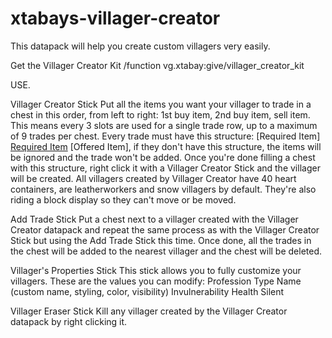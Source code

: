 # xtabays-villager-creator
This datapack will help you create custom villagers very easily.

Get the Villager Creator Kit
/function vg.xtabay:give/villager_creator_kit

USE.

Villager Creator Stick
Put all the items you want your villager to trade in a chest in this order, from left to right: 1st buy item, 2nd buy item, sell item. This means every 3 slots are used for a single trade row, up to a maximum of 9 trades per chest. Every trade must have this structure: [Required Item] [Required Item](optional) [Offered Item], if they don't have this structure, the items will be ignored and the trade won't be added.
Once you're done filling a chest with this structure, right click it with a Villager Creator Stick and the villager will be created.
All villagers created by Villager Creator have 40 heart containers, are leatherworkers and snow villagers by default. They're also riding a block display so they can't move or be moved.

Add Trade Stick
Put a chest next to a villager created with the Villager Creator datapack and repeat the same process as with the Villager Creator Stick but using the Add Trade Stick this time. Once done, all the trades in the chest will be added to the nearest villager and the chest will be deleted.

Villager's Properties Stick
This stick allows you to fully customize your villagers.
These are the values you can modify:
Profession
Type
Name (custom name, styling, color, visibility)
Invulnerability
Health
Silent

Villager Eraser Stick
Kill any villager created by the Villager Creator datapack by right clicking it.